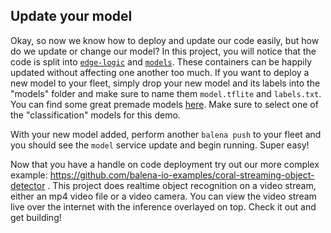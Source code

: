 ## Update your model

Okay, so now we know how to deploy and update our code easily, but how do we update or change our model? In this project, you will notice that the code is split into [`edge-logic`](https://github.com/balena-io-examples/coral-getting-started/tree/master/edge-logic) and [`models`](https://github.com/balena-io-examples/coral-getting-started/tree/master/models). These containers can be happily updated without affecting one another too much. If you want to deploy a new model to your fleet, simply drop your new model and its labels into the "models" folder and make sure to name them `model.tflite` and `labels.txt`. You can find some great premade models [here][coral-models]. Make sure to select one of the "classification" models for this demo.

With your new model added, perform another `balena push` to your fleet and you should see the `model` service update and begin running. Super easy!

Now that you have a handle on code deployment try out our more complex example: https://github.com/balena-io-examples/coral-streaming-object-detector . This project does realtime object recognition on a video stream, either an mp4 video file or a video camera. You can view the video stream live over the internet with the inference overlayed on top. Check it out and get building!

[coral-models]:https://coral.ai/models/
